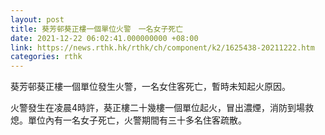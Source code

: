 ```yaml
---
layout: post
title: 葵芳邨葵正樓一個單位火警　一名女子死亡
date: 2021-12-22 06:02:41.000000000 +08:00
link: https://news.rthk.hk/rthk/ch/component/k2/1625438-20211222.htm
categories: rthk
---
```


葵芳邨葵正樓一個單位發生火警，一名女住客死亡，暫時未知起火原因。

火警發生在凌晨4時許，葵正樓二十幾樓一個單位起火，冒出濃煙，消防到場救熄。單位內有一名女子死亡，火警期間有三十多名住客疏散。　　
